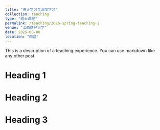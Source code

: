 ```yaml
---
title: "统计学习与深度学习"
collection: teaching
type: "硕士课程"
permalink: /teaching/2026-spring-teaching-1
venue: "江西财经大学"
date: 2026-00-00
location: "南昌"
---
```


This is a description of a teaching experience. You can use markdown like any other post.

Heading 1
======

Heading 2
======

Heading 3
======